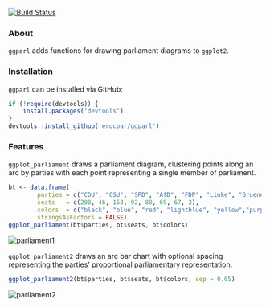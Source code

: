 
[![Build Status](https://travis-ci.org/erocoar/ggparl.svg?branch=master)](https://travis-ci.org/erocoar/ggparl)

### About
`ggparl` adds functions for drawing parliament diagrams to `ggplot2`.

### Installation
`ggparl` can be installed via GitHub:

```r
if (!require(devtools)) {
    install.packages('devtools')
}
devtools::install_github('erocoar/ggparl')
```
### Features
`ggplot_parliament` draws a parliament diagram, clustering points along an arc by parties with each point representing a single member of parliament. 

```r
bt <- data.frame(
        parties = c("CDU", "CSU", "SPD", "AfD", "FDP", "Linke", "Gruene", "Fraktionslos"),
        seats   = c(200, 46, 153, 92, 80, 69, 67, 2),
        colors  = c("black", "blue", "red", "lightblue", "yellow","purple", "green", "grey"),
        stringsAsFactors = FALSE)
ggplot_parliament(bt$parties, bt$seats, bt$colors)
```

![parliament1](https://i.imgur.com/aNCpUDb.png)

`ggplot_parliament2` draws an arc bar chart with optional spacing representing the parties' proportional parliamentary representation. 

```r
ggplot_parliament2(bt$parties, bt$seats, bt$colors, sep = 0.05)
```

![parliament2](https://i.imgur.com/q8k2eOw.png)

